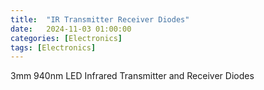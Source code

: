 ```yaml
---
title:  "IR Transmitter Receiver Diodes"
date:   2024-11-03 01:00:00
categories: [Electronics] 
tags: [Electronics]
---
```


3mm 940nm LED Infrared Transmitter and Receiver Diodes

